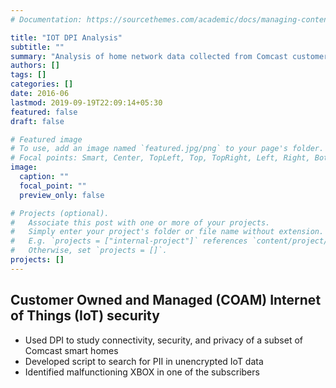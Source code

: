 ```yaml
---
# Documentation: https://sourcethemes.com/academic/docs/managing-content/

title: "IOT DPI Analysis"
subtitle: ""
summary: "Analysis of home network data collected from Comcast customers"
authors: []
tags: []
categories: []
date: 2016-06
lastmod: 2019-09-19T22:09:14+05:30
featured: false
draft: false

# Featured image
# To use, add an image named `featured.jpg/png` to your page's folder.
# Focal points: Smart, Center, TopLeft, Top, TopRight, Left, Right, BottomLeft, Bottom, BottomRight.
image:
  caption: ""
  focal_point: ""
  preview_only: false

# Projects (optional).
#   Associate this post with one or more of your projects.
#   Simply enter your project's folder or file name without extension.
#   E.g. `projects = ["internal-project"]` references `content/project/deep-learning/index.md`.
#   Otherwise, set `projects = []`.
projects: []
---
```


## Customer Owned and Managed (COAM) Internet of Things (IoT) security
- Used DPI to study connectivity, security, and privacy of a subset of Comcast smart homes
- Developed script to search for PII in unencrypted IoT data
- Identified malfunctioning XBOX in one of the subscribers
